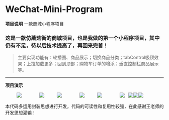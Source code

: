 # WeChat-Mini-Program
**项目说明**
一款商城小程序项目
### 这是一款仿蘑菇街的商城项目，也是我做的第一个小程序项目，其中仍有不足，待以后技术提高了，再回来完善！
> 主要实现功能有：轮播图、商品展示；切换商品分类；tabControl吸顶效果；上拉加载更多；回到顶部；购物车订单的增添；垂直控制栏商品展示等。
---
**项目演示**

&nbsp;
&emsp;&emsp;![](https://github.com/zhi-hong-wei/WeChat-Mini-Program/blob/%E5%B0%8F%E7%A8%8B%E5%BA%8F/image/home-2.png)&emsp;&emsp;&emsp;&emsp;![](https://github.com/zhi-hong-wei/WeChat-Mini-Program/blob/%E5%B0%8F%E7%A8%8B%E5%BA%8F/image/home.png)
&nbsp;
&emsp;&emsp;![](https://github.com/zhi-hong-wei/WeChat-Mini-Program/blob/%E5%B0%8F%E7%A8%8B%E5%BA%8F/image/category.png)&emsp;&emsp;&emsp;&emsp;![](https://github.com/zhi-hong-wei/WeChat-Mini-Program/blob/%E5%B0%8F%E7%A8%8B%E5%BA%8F/image/cart.png)
&nbsp;
&emsp;&emsp;![](https://github.com/zhi-hong-wei/WeChat-Mini-Program/blob/%E5%B0%8F%E7%A8%8B%E5%BA%8F/image/detail.png)&emsp;&emsp;&emsp;&emsp;![](https://github.com/zhi-hong-wei/WeChat-Mini-Program/blob/%E5%B0%8F%E7%A8%8B%E5%BA%8F/image/xiangqing.png)
&nbsp;
![](https://github.com/zhi-hong-wei/WeChat-Mini-Program/blob/%E5%B0%8F%E7%A8%8B%E5%BA%8F/image/63863902e7dbca8c0adc9ace6131277.png)![](https://github.com/zhi-hong-wei/WeChat-Mini-Program/blob/%E5%B0%8F%E7%A8%8B%E5%BA%8F/image/pro.png)![](https://github.com/zhi-hong-wei/WeChat-Mini-Program/blob/%E5%B0%8F%E7%A8%8B%E5%BA%8F/image/login.png)



本代码多运用封装思想进行开发，代码的可读性和复用性较强，在此感谢王老师的开发思想灌输！
